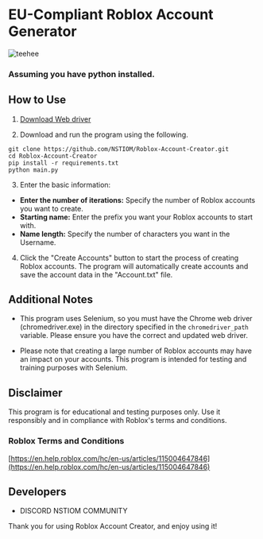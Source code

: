 # EU-Compliant Roblox Account Generator
![teehee](https://i.gyazo.com/a12f9a7bda3b9805c0a80c7fe24741c9.png)
### Assuming you have python installed.


## How to Use
1. [Download Web driver](https://chromedriver.chromium.org/downloads)

  
2. Download and run the program using the following.
```
git clone https://github.com/NSTIOM/Roblox-Account-Creator.git
cd Roblox-Account-Creator
pip install -r requirements.txt
python main.py
```

3. Enter the basic information:
- **Enter the number of iterations:** Specify the number of Roblox accounts you want to create.
- **Starting name:** Enter the prefix you want your Roblox accounts to start with.
- **Name length:** Specify the number of characters you want in the Username.

4. Click the "Create Accounts" button to start the process of creating Roblox accounts. The program will automatically create accounts and save the account data in the "Account.txt" file.

## Additional Notes

- This program uses Selenium, so you must have the Chrome web driver (chromedriver.exe) in the directory specified in the `chromedriver_path` variable. Please ensure you have the correct and updated web driver.

- Please note that creating a large number of Roblox accounts may have an impact on your accounts. This program is intended for testing and training purposes with Selenium.

## Disclaimer

This program is for educational and testing purposes only. Use it responsibly and in compliance with Roblox's terms and conditions.

### Roblox Terms and Conditions
[https://en.help.roblox.com/hc/en-us/articles/115004647846](https://en.help.roblox.com/hc/en-us/articles/115004647846)

## Developers

- DISCORD NSTIOM COMMUNITY

Thank you for using Roblox Account Creator, and enjoy using it!
